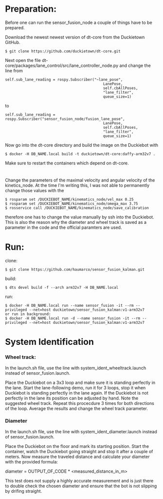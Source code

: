 # Preparation:

Before one can run the sensor_fusion_node a couple of things have to be prepared. 

Download the newest newest version of dt-core from the Duckietown GitHub.

    $ git clone https://github.com/duckietown/dt-core.git

Next open the file dt-core/packages/lane_control/src/lane_controller_node.py and change the line from

    self.sub_lane_reading = rospy.Subscriber("~lane_pose",
                                                 LanePose,
                                                 self.cbAllPoses,
                                                 "lane_filter",
                                                 queue_size=1)

to

    self.sub_lane_reading = rospy.Subscriber("sensor_fusion_node/fusion_lane_pose",
                                                 LanePose,
                                                 self.cbAllPoses,
                                                 "lane_filter",
                                                 queue_size=1)

Now go into the dt-core directory and build the image on the Duckiebot with

    $ docker -H DB_NAME.local build -t duckietown/dt-core:daffy-arm32v7 .

Make sure to restart the containers which depend on dt-core.

#

Change the parameters of the maximal velocity and angular velocity of the kinetics_node. At the time I'm writing this, I was not able to permanently change those values with the

    $ rosparam set /DUCKIEBOT_NAME/kinematics_node/vel_max 0.25
    $ rosparam set /DUCKIEBOT_NAME/kinematics_node/omega_max 3.75
    $ rosservice call /DUCKIEBOT_NAME/kinematics_node/save_calibration

therefore one has to change the value manually by ssh into the Duckiebot. This is also the reason why the diameter and wheel track is saved as a parameter in the code and the official paramters are used.
    


# Run:
clone:

    $ git clone https://github.com/haumarco/sensor_fusion_kalman.git
build:

    $ dts devel build -f --arch arm32v7 -H DB_NAME.local
run:

    $ docker -H DB_NAME.local run --name sensor_fusion -it --rm --privileged --net=host duckietown/sensor_fusion_kalman:v1-arm32v7
	or run in background:
    $ docker -H DB_NAME.local run -d --name sensor_fusion -it --rm --privileged --net=host duckietown/sensor_fusion_kalman:v1-arm32v7

# System Identification

### Wheel track:

In the launch.sh file, use the line with system_ident_wheeltrack.launch instead of sensor_fusion.launch.

Place the Duckiebot on a 3x3 loop and make sure it is standing perfectly in the lane. Start the lane-following demo, run it for 3 loops, stop it when Duckiebot is standing perfectly in the lane again. If the Duckiebot is not perfectly in the lane its position can be adjusted by hand. Note the suggested wheel track. Repeat this procecdure 3 times for both directions of the loop. Average the results and change the wheel track parameter.

### Diameter

In the launch.sh file, use the line with system_ident_diameter.launch instead of sensor_fusion.launch.

Place the Duckiebot on the floor and mark its starting position. Start the container, watch the Duckiebot going straight and stop it after a couple of meters. Now measure the traveled distance and calculate your diameter with the provided formula:

diameter = OUTPUT_OF_CODE * <measured_distance_in_m>

This test does not supply a highly accurate measurement and is just there to double check the chosen diameter and ensure that the bot is not slipping by drifing straight.